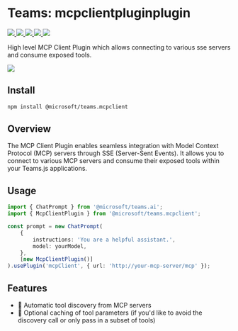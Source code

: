 # Teams: mcpclientpluginplugin

<p>
    <a href="https://www.npmjs.com/package/@microsoft/teams.mcpclient" target="_blank">
        <img src="https://img.shields.io/npm/v/@microsoft/teams.mcpclient" />
    </a>
    <a href="https://www.npmjs.com/package/@microsoft/teams.mcpclient?activeTab=code" target="_blank">
        <img src="https://img.shields.io/bundlephobia/min/@microsoft/teams.mcpclient" />
    </a>
    <a href="https://www.npmjs.com/package/@microsoft/teams.mcpclient?activeTab=dependencies" target="_blank">
        <img src="https://img.shields.io/librariesio/release/npm/@microsoft/teams.mcpclient" />
    </a>
    <a href="https://www.npmjs.com/package/@microsoft/teams.mcpclient" target="_blank">
        <img src="https://img.shields.io/npm/dw/@microsoft/teams.mcpclient" />
    </a>
    <a href="https://microsoft.github.io/teams.js" target="_blank">
        <img src="https://img.shields.io/badge/📖 docs-open-blue" />
    </a>
</p>

High level MCP Client Plugin which allows connecting to various sse servers and consume exposed tools.

<a href="https://microsoft.github.io/teams.js/2.getting-started/1.create-application.html" target="_blank">
    <img src="https://img.shields.io/badge/📖 Getting Started-blue?style=for-the-badge" />
</a>

## Install

```bash
npm install @microsoft/teams.mcpclient
```

## Overview

The MCP Client Plugin enables seamless integration with Model Context Protocol (MCP) servers through SSE (Server-Sent Events). It allows you to connect to various MCP servers and consume their exposed tools within your Teams.js applications.

## Usage

```typescript
import { ChatPrompt } from '@microsoft/teams.ai';
import { McpClientPlugin } from '@microsoft/teams.mcpclient';

const prompt = new ChatPrompt(
    {
        instructions: 'You are a helpful assistant.',
        model: yourModel,
    },
    [new McpClientPlugin()]
).usePlugin('mcpClient', { url: 'http://your-mcp-server/mcp' });
```

## Features

- 🔌 Automatic tool discovery from MCP servers
- 💾 Optional caching of tool parameters (if you'd like to avoid the discovery call or only pass in a subset of tools)
